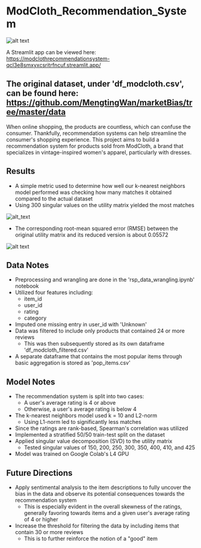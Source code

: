 # ModCloth_Recommendation_System
![alt text](https://platform.vox.com/wp-content/uploads/sites/2/chorus/uploads/chorus_asset/file/8177601/Screen_Shot_2017_03_15_at_4.24.53_PM.png?quality=90&strip=all&crop=0,2.844141069397,100,94.311717861206/to/img.png)

A Streamlit app can be viewed here: https://modclothrecommendationsystem-qcl3e8smxyxcsritrfncuf.streamlit.app/

## The original dataset, under 'df_modcloth.csv', can be found here: https://github.com/MengtingWan/marketBias/tree/master/data

When online shopping, the products are countless, which can confuse the consumer. Thankfully, recommendation systems can help streamline the consumer's shopping experience. This project aims to build a recommendation system for products sold from ModCloth, a brand that specializes in vintage-inspired women's apparel, particularly with dresses. 

## Results
- A simple metric used to determine how well our k-nearest neighbors model performed was checking how many matches it obtained compared to the actual dataset
- Using 300 singular values on the utility matrix yielded the most matches
  
![alt_text](https://i.gyazo.com/311089b21c447695dc7957518c1c2ac2.png)

- The corresponding root-mean squared error (RMSE) between the original utility matrix and its reduced version is about 0.05572

![alt text](https://i.gyazo.com/a05d24d1060f1803eadc6d57c44e402a.png)

## Data Notes
- Preprocessing and wrangling are done in the 'rsp_data_wrangling.ipynb' notebook
- Utilized four features including:
  - item_id
  - user_id
  - rating
  - category
- Imputed one missing entry in user_id with 'Unknown'
- Data was filtered to include only products that contained 24 or more reviews
  - This was then subsequently stored as its own dataframe 'df_modcloth_filtered.csv'
- A separate dataframe that contains the most popular items through basic aggregation is stored as 'pop_items.csv'

## Model Notes
- The recommendation system is split into two cases:
  - A user's average rating is 4 or above
  - Otherwise, a user's average rating is below 4
- The k-nearest neighbors model used k = 10 and L2-norm
  - Using L1-norm led to significantly less matches
- Since the ratings are rank-based, Spearman's correlation was utilized
- Implemented a stratified 50/50 train-test split on the dataset
- Applied singular value decomposition (SVD) to the utility matrix
  - Tested singular values of 150, 200, 250, 300, 350, 400, 410, and 425
- Model was trained on Google Colab's L4 GPU
## Future Directions
- Apply sentimental analysis to the item descriptions to fully uncover the bias in the data and observe its potential consequences towards the recommendation system
  - This is especially evident in the overall skewness of the ratings, generally favoring towards items and a given user's average rating of 4 or higher
- Increase the threshold for filtering the data by including items that contain 30 or more reviews
  - This is to further reinforce the notion of a "good" item
